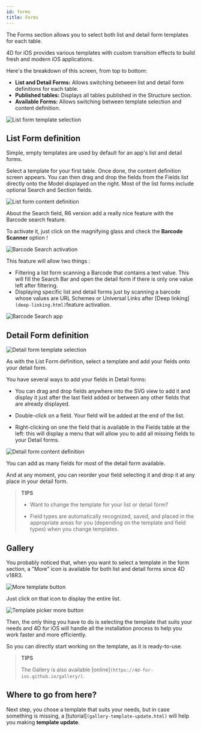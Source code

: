 ```yaml
---
id: forms
title: Forms
---
```


The Forms section allows you to select both list and detail form templates for each table.

4D for iOS provides various templates with custom transition effects to build fresh and modern iOS applications.

Here's the breakdown of this screen, from top to bottom:

* **List and Detail Forms:** Allows switching between list and detail form definitions for each table.
* **Published tables:** Displays all tables published in the Structure section. 
* **Available Forms:** Allows switching between template selection and content definition.

![List form template selection](img/Forms-section-templates-selection-4D-for-iOS.png)

## List Form definition

Simple, empty templates are used by default for an app's list and detail forms.

Select a template for your first table.
Once done, the content definition screen appears.
You can then drag and drop the fields from the Fields list directly onto the Model displayed on the right.
Most of the list forms include optional Search and Section fields.

![List form content definition](img/Forms-section-content-definition-4D-for-iOS.png)

About the Search field, R6 version add a really nice feature with the Barcode search feature.

To activate it, just click on the magnifying glass and check the **Barcode Scanner** option !

![Barcode Search activation](img/project-editor-Qrcode-barcode-search-4D-for-iOS.gif)

This feature will allow two things :

* Filtering a list form scanning a Barcode that contains a text value. This will fill the Search Bar and open the detail form if there is only one value left after filtering.
* Displaying specific list and detail forms just by scanning a barcode whose values are URL Schemes or Universal Links after [Deep linking]```(deep-linking.html)```feature activation.

![Barcode Search app](img/text-Qrcode-barcode-search-4D-for-iOS..gif)


## Detail Form definition

![Detail form template selection](img/Forms-section-detail-form-templates-selection-4D-for-iOS.png)

As with the List Form definition, select a template and add your fields onto your detail form.

You have several ways to add your fields in Detail forms:

* You can drag and drop fields anywhere into the SVG view to add it and display it just after the last field added or between any other fields that are already displayed.

* Double-click on a field. Your field will be added at the end of the list.

* Right-clicking on one the field that is available in the Fields table at the left: this will display a menu that will allow you to add all missing fields to your Detail forms.

![Detail form content definition](img/Forms-section-detail-form-content-definition-4D-for-iOS.png)

You can add as many fields for most of the detail form available.

And at any moment, you can reorder your field selecting it and drop it at any place in your detail form.

> **TIPS**
>
> * Want to change the template for your list or detail form? 
>
> * Field types are automatically recognized, saved, and placed in the appropriate areas for you (depending on the template and field types) when you change templates.


## Gallery

You probably noticed that, when you want to select a template in the form section, a "More" icon is available for both list and detail forms since 4D v18R3.

![More template button](img/Forms-more-button.png)

Just click on that icon to display the entire list.

![Template picker more button](img/Forms-template-gallery.png)

Then, the only thing you have to do is selecting the template that suits your needs and 4D for iOS will handle all the installation process to help you work faster and more efficiently.

So you can directly start working on the template, as it is ready-to-use.

> **TIPS**
>
> The Gallery is also available [online]```(https://4d-for-ios.github.io/gallery/)```.


## Where to go from here?

Next step, you chose a template that suits your needs, but in case something is missing, a [tutorial]```(gallery-template-update.html)``` will help you making **template update**.
